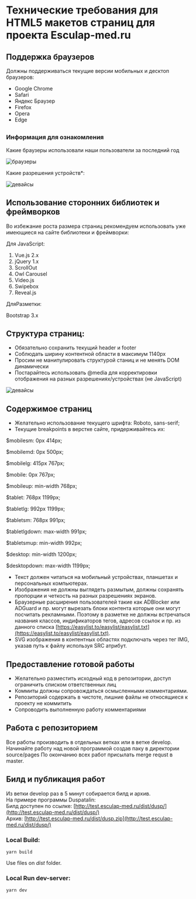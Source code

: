 ###
# Технические требования для HTML5 макетов страниц для проекта Esculap-med.ru

## Поддержка браузеров

Должны поддерживаться текущие версии мобильных и десктоп браузеров:

- Google Chrome
- Safari
- Яндекс Браузер
- Firefox
- Opera
- Edge

##

### Информация для ознакомления

Какие браузеры использовали наши пользователи за последний год

![браузеры](https://esculap-med.ru/images/stat_browser.png)


Какие разрешения устройств*:

![девайсы](https://esculap-med.ru/images/stat_devices.png)

## Использование сторонних библиотек и фреймворков

Во избежание роста размера страниц рекомендуем использовать уже имеющиеся на сайте библиотеки и фреймворки:

Для JavaScript:

1. Vue.js 2.x
2. jQuery 1.x
3. ScrollOut
4. Owl Carousel
5. Video.js
6. Swipebox
7. Reveal.js

ДляРазметки:

Bootstrap 3.x

## Структура страниц:

- Обязательно сохранить текущий header и footer
- Соблюдать ширину контентной области в максимум 1140px
- Просим не манипулировать структурой станиц и не менять DOM динамически
- Постарайтесь использовать @media для корректировки отображения на разных разрешениях/устройствах (не JavaScript)

![девайсы](https://esculap-med.ru/images/content_example.png)



## Содержимое страниц

- Желательно использование текущего шрифта: Roboto, sans-serif;
- Текущие breakpoints в верстке сайте, придерживайтесь их:

$mobilesm: 0px 414px;

$mobilemd: 0px 500px;

$mobilelg: 415px 767px;

$mobile: 0px 767px;

$mobileup: min-width 768px;

$tablet: 768px 1199px;

$tabletlg: 992px 1199px;

$tabletsm: 768px 991px;

$tabletlgdown: max-width 991px;

$tabletsmup: min-width 992px;

$desktop: min-width 1200px;

$desktopdown: max-width 1199px;

- Текст должен читаться на мобильный устройствах, планшетах и персональных компьютерах.
- Изображения не должны выглядеть размытым, должны сохранять пропорции и четкость на разных разрешениях экранов.
- Браузерные расширения пользователей такие как ADBlocker или ADGuard и пр. могут вырезать блоки контента которые они могут посчитать рекламными. Поэтому в разметке не должны встречаться названия классов, индификаторов тегов, адресов ссылок и пр. из данного списка [https://easylist.to/easylist/easylist.txt](https://easylist.to/easylist/easylist.txt).
- SVG изображения в контентных областях подключать через тег IMG, указав путь к файлу используя SRC атрибут.

## Предоставление готовой работы

- Желательно разместить исходный код в репозитории, доступ ограничить списком ответственных лиц
- Коммиты должны сопровождаться осмысленными комментариями.
- Репозиторий содержать в чистоте, лишние файлы не относящиеся к проекту не коммитить
- Сопроводить выполненную работу комментариями


## Работа с репозиторием

Все работы производить в отдельных ветках или в ветке develop.
Начинайте работу над новой программой создав паку в директории source/pages
По окончанию всех работ присылать merge requst в master.

## Билд и публикация работ
Из ветки develop раз в 5 минут собирается билд и архив.  
На примере программы Duspatalin:  
Билд доступен по ссылке: [http://test.esculap-med.ru/dist/dusp/](http://test.esculap-med.ru/dist/dusp/)  
Архив: [http://test.esculap-med.ru/dist/dusp.zip](http://test.esculap-med.ru/dist/dusp/)


### Local Build:

```yarn build```

Use files on _dist_ folder.

### Local Run dev-server:

```yarn dev```
